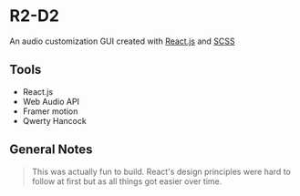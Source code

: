# R2-D2

An audio customization GUI created with [React.js](https://react.dev/) and [SCSS](https://sass-lang.com/guide/)

## Tools
- React.js
- Web Audio API
- Framer motion
- Qwerty Hancock

## General Notes
> This was actually fun to build. React's design principles were hard to follow at first but as all things got easier over time.
